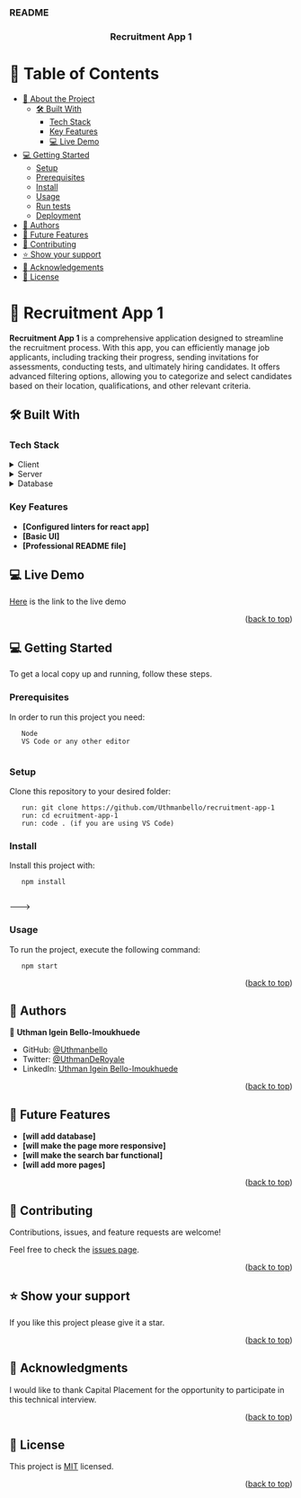 <a name="readme-top"></a>


<div align>
  <h3><b>README</b></h3>

</div>

<div align="center">

  <h3><b>Recruitment App 1</b></h3>

</div>


<!-- TABLE OF CONTENTS -->

# 📗 Table of Contents

- [📖 About the Project](#about-project)
  - [🛠 Built With](#built-with)
    - [Tech Stack](#tech-stack)
    - [Key Features](#key-features)
    - [💻 Live Demo](#live-demo)
- [💻 Getting Started](#getting-started)
  - [Setup](#setup)
  - [Prerequisites](#prerequisites)
  - [Install](#install)
  - [Usage](#usage)
  - [Run tests](#run-tests)
  - [Deployment](#triangular_flag_on_post-deployment)
- [👥 Authors](#authors)
- [🔭 Future Features](#future-features)
- [🤝 Contributing](#contributing)
- [⭐️ Show your support](#support)
- [🙏 Acknowledgements](#acknowledgements)
- [📝 License](#license)

<!-- PROJECT DESCRIPTION -->

# 📖 Recruitment App 1 <a name="about-project"></a>

**Recruitment App 1** is a comprehensive application designed to streamline the recruitment process. With this app, you can efficiently manage job applicants, including tracking their progress, sending invitations for assessments, conducting tests, and ultimately hiring candidates. It offers advanced filtering options, allowing you to categorize and select candidates based on their location, qualifications, and other relevant criteria.
## 🛠 Built With <a name="built-with"></a>

### Tech Stack <a name="tech-stack"></a>

<details>
  <summary>Client</summary>
  <ul>
    <li><a href="#">Javascript</a></li>
    <li><a href="#">HTML</a></li>
    <li><a href="#">CSS</a></li>
    <li><a href="#">React</a></li>
  </ul>
</details>

<details>
  <summary>Server</summary>
  <ul>
    <li><a href="#">Will be added later</a></li>
  </ul>
</details>

<details>
<summary>Database</summary>
  <ul>
    <li><a href="#">Will be added later</a></li>
  </ul>
</details>

<!-- Features -->

### Key Features <a name="key-features"></a>

- **[Configured linters for react app]**
- **[Basic UI]**
- **[Professional README file]** 

## 💻 Live Demo <a name="live-demo"></a>
[Here](https://) is the link to the live demo

<p align="right">(<a href="#readme-top">back to top</a>)</p>

## 💻 Getting Started <a name="getting-started"></a>

To get a local copy up and running, follow these steps.

### Prerequisites

In order to run this project you need:

```  
   Node
   VS Code or any other editor
   
```
 

### Setup
Clone this repository to your desired folder:

```
   run: git clone https://github.com/Uthmanbello/recruitment-app-1
   run: cd ecruitment-app-1
   run: code . (if you are using VS Code)

```


### Install

Install this project with:

```
   npm install
   
```
--->

### Usage

To run the project, execute the following command:


```
   npm start
```


<p align="right">(<a href="#readme-top">back to top</a>)</p>

<!-- AUTHORS -->

## 👥 Authors <a name="authors"></a>

👤 **Uthman Igein Bello-Imoukhuede**

- GitHub: [@Uthmanbello](https://github.com/Uthmanbello)
- Twitter: [@UthmanDeRoyale](https://twitter.com/UthmanDeRoyale)
- LinkedIn: [Uthman Igein Bello-Imoukhuede](https://www.linkedin.com/in/uthmanbelloimoukhuede/)

<p align="right">(<a href="#readme-top">back to top</a>)</p>

<!-- FUTURE FEATURES -->

## 🔭 Future Features <a name="future-features"></a>

- **[will add database]** 
- **[will make the page more responsive]** 
- **[will make the search bar functional]** 
- **[will add more pages]** 

<p align="right">(<a href="#readme-top">back to top</a>)</p>

<!-- CONTRIBUTING -->

## 🤝 Contributing <a name="contributing"></a>

Contributions, issues, and feature requests are welcome!

Feel free to check the [issues page](https://github.com/Uthmanbello/recruitment-app-1/issues/).

<p align="right">(<a href="#readme-top">back to top</a>)</p>

<!-- SUPPORT -->

## ⭐️ Show your support <a name="support"></a>

If you like this project please give it a star. 

<p align="right">(<a href="#readme-top">back to top</a>)</p>

<!-- ACKNOWLEDGEMENTS -->

## 🙏 Acknowledgments <a name="acknowledgements"></a>

I would like to thank Capital Placement for the opportunity to participate in this technical interview. 

<p align="right">(<a href="#readme-top">back to top</a>)</p>


<!-- LICENSE -->

## 📝 License <a name="license"></a>

This project is [MIT](https://github.com/Uthmanbello/recruitment-app-1/blob/dev/LICENSE) licensed.

<p align="right">(<a href="#readme-top">back to top</a>)</p>
